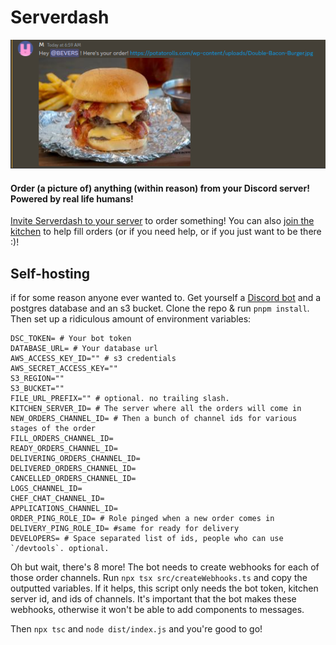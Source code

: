 # Serverdash

![A Discord message reading "Hey @BEVERS! Here's your order!". A picture of a bacon cheeseburger is attatched.](image.png)

#### Order (a picture of) anything (within reason) from your Discord server! Powered by real life humans!

[Invite Serverdash to your server](https://discord.kitchen/) to order something! You can also [join the kitchen](https://discord.kitchen/kitchen) to help fill orders (or if you need help, or if you just want to be there :)!

## Self-hosting

if for some reason anyone ever wanted to. Get yourself a [Discord bot](https://discord.com/developers) and a postgres database and an s3 bucket. Clone the repo & run `pnpm install`. Then set up a ridiculous amount of environment variables:

```env
DSC_TOKEN= # Your bot token
DATABASE_URL= # Your database url
AWS_ACCESS_KEY_ID="" # s3 credentials
AWS_SECRET_ACCESS_KEY=""
S3_REGION=""
S3_BUCKET=""
FILE_URL_PREFIX="" # optional. no trailing slash.
KITCHEN_SERVER_ID= # The server where all the orders will come in
NEW_ORDERS_CHANNEL_ID= # Then a bunch of channel ids for various stages of the order
FILL_ORDERS_CHANNEL_ID=
READY_ORDERS_CHANNEL_ID=
DELIVERING_ORDERS_CHANNEL_ID=
DELIVERED_ORDERS_CHANNEL_ID=
CANCELLED_ORDERS_CHANNEL_ID=
LOGS_CHANNEL_ID=
CHEF_CHAT_CHANNEL_ID=
APPLICATIONS_CHANNEL_ID=
ORDER_PING_ROLE_ID= # Role pinged when a new order comes in
DELIVERY_PING_ROLE_ID= #same for ready for delivery
DEVELOPERS= # Space separated list of ids, people who can use `/devtools`. optional.
```

Oh but wait, there's 8 more! The bot needs to create webhooks for each of those order channels. Run `npx tsx src/createWebhooks.ts` and copy the outputted variables. If it helps, this script only needs the bot token, kitchen server id, and ids of channels.
It's important that the bot makes these webhooks, otherwise it won't be able to add components to messages.

Then `npx tsc` and `node dist/index.js` and you're good to go!

